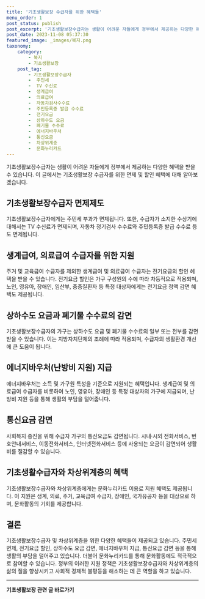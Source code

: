 ```yaml
---
title: '기초생활보장 수급자를 위한 혜택들'
menu_order: 1
post_status: publish
post_excerpt: '기초생활보장수급자는 생활이 어려운 자들에게 정부에서 제공하는 다양한 혜택을 받을 수 있습니다. 이 글에서는 기초생활보장 수급자를 위한 면제 및 할인 혜택에 대해 알아보겠습니다.'
post_date: 2023-11-08 05:37:30
featured_image: _images/복지.png
taxonomy:
    category:
        - 복지
        - 기초생활보장
    post_tag:
        - 기초생활보장수급자
        -  주민세
        -  TV 수신료
        -  생계급여
        -  의료급여
        -  자동차검사수수료
        -  주민등록증 발급 수수료
        -  전기요금
        -  상하수도 요금
        -  폐기물 수수료
        -  에너지바우처
        -  통신요금
        -  차상위계층
        -  문화누리카드
---
```



기초생활보장수급자는 생활이 어려운 자들에게 정부에서 제공하는 다양한 혜택을 받을 수 있습니다. 이 글에서는 기초생활보장 수급자를 위한 면제 및 할인 혜택에 대해 알아보겠습니다. 

## 기초생활보장수급자 면제제도

기초생활보장수급자에게는 주민세 부과가 면제됩니다. 또한, 수급자가 소지한 수상기에 대해서는 TV 수신료가 면제되며, 자동차 정기검사 수수료와 주민등록증 발급 수수료 등도 면제됩니다.

## 생계급여, 의료급여 수급자를 위한 지원

주거 및 교육급여 수급자를 제외한 생계급여 및 의료급여 수급자는 전기요금의 할인 혜택을 받을 수 있습니다. 전기요금 할인은 가구 구성원의 수에 따라 차등적으로 적용되며, 노인, 영유아, 장애인, 임산부, 중증질환자 등 특정 대상자에게는 전기요금 정액 감면 혜택도 제공됩니다.

## 상하수도 요금과 폐기물 수수료의 감면

기초생활보장수급자의 가구는 상하수도 요금 및 폐기물 수수료의 일부 또는 전부를 감면받을 수 있습니다. 이는 지방자치단체의 조례에 따라 적용되며, 수급자의 생활환경 개선에 큰 도움이 됩니다.

## 에너지바우처(난방비 지원) 지급

에너지바우처는 소득 및 가구원 특성을 기준으로 지원되는 혜택입니다. 생계급여 및 의료급여 수급자를 비롯하여 노인, 영유아, 장애인 등 특정 대상자의 가구에 지급되며, 난방비 지원 등을 통해 생활의 부담을 덜어줍니다.

## 통신요금 감면

사회복지 증진을 위해 수급자 가구의 통신요금도 감면됩니다. 시내·시외 전화서비스, 번호안내서비스, 이동전화서비스, 인터넷전화서비스 등에 사용되는 요금이 감면되어 생활비를 절감할 수 있습니다.

## 기초생활수급자와 차상위계층의 혜택

기초생활보장수급자와 차상위계층에게는 문화누리카드 이용료 지원 혜택도 제공됩니다. 이 지원은 생계, 의료, 주거, 교육급여 수급자, 장애인, 국가유공자 등을 대상으로 하며, 문화활동의 기회를 제공합니다.

## 결론

기초생활보장수급자 및 차상위계층을 위한 다양한 혜택들이 제공되고 있습니다. 주민세 면제, 전기요금 할인, 상하수도 요금 감면, 에너지바우처 지급, 통신요금 감면 등을 통해 생활의 부담을 덜어주고 있습니다. 더불어 문화누리카드를 통해 문화활동에도 적극적으로 참여할 수 있습니다. 정부의 이러한 지원 정책은 기초생활보장수급자와 차상위계층의 삶의 질을 향상시키고 사회적 경제적 불평등을 해소하는 데 큰 역할을 하고 있습니다.


<!-- wp:separator -->
<hr class="wp-block-separator has-alpha-channel-opacity"/>
<!-- /wp:separator -->

<!-- wp:group {"backgroundColor":"base","layout":{"type":"constrained"}} -->
<div class="wp-block-group has-base-background-color has-background"><!-- wp:paragraph {"align":"center","fontSize":"medium"} -->
<p class="has-text-align-center has-large-font-size"><strong>기초생활보장 관련 글 바로가기</strong></p>
<!-- /wp:paragraph -->


<!-- wp:latest-posts
{"categories":[{"id":15506,"count":19,"description":"","link":"https://uknowlaw.com/category/%ea%b8%b0%ec%b4%88%ec%83%9d%ed%99%9c%eb%b3%b4%ec%9e%a5/","name":"기초생활보장","slug":"기초생활보장","taxonomy":"category","parent":0,"meta":[],"_links":{"self":[{"href":"https://uknowlaw.com/wp-json/wp/v2/categories/15506"}],"collection":[{"href":"https://uknowlaw.com/wp-json/wp/v2/categories"}],"about":[{"href":"https://uknowlaw.com/wp-json/wp/v2/taxonomies/category"}],"wp:post_type":[{"href":"https://uknowlaw.com/wp-json/wp/v2/posts?categories=15506"}],"curies":[{"name":"wp","href":"https://api.w.org/{rel}","templated":true}]}}],"postsToShow":100,"excerptLength":28,"postLayout":"grid","columns":2,"featuredImageAlign":"left","featuredImageSizeSlug":"large","fontSize":"small"} /--></div>
<!-- /wp:group -->